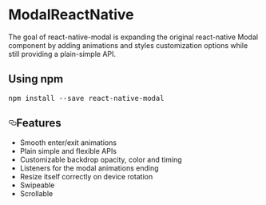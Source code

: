 # ModalReactNative

The goal of react-native-modal is expanding the original react-native Modal component by adding animations and styles customization options while still providing a plain-simple API.

<h2>Using npm</h2>
<div class="highlight highlight-source-js"><pre>
npm install --save react-native-modal
<span class="pl-k"></span></pre></div>

<h2><a id="user-content-features" class="anchor" aria-hidden="true" href="#features"><svg class="octicon octicon-link" viewBox="0 0 16 16" version="1.1" width="16" height="16" aria-hidden="true"><path fill-rule="evenodd" d="M4 9h1v1H4c-1.5 0-3-1.69-3-3.5S2.55 3 4 3h4c1.45 0 3 1.69 3 3.5 0 1.41-.91 2.72-2 3.25V8.59c.58-.45 1-1.27 1-2.09C10 5.22 8.98 4 8 4H4c-.98 0-2 1.22-2 2.5S3 9 4 9zm9-3h-1v1h1c1 0 2 1.22 2 2.5S13.98 12 13 12H9c-.98 0-2-1.22-2-2.5 0-.83.42-1.64 1-2.09V6.25c-1.09.53-2 1.84-2 3.25C6 11.31 7.55 13 9 13h4c1.45 0 3-1.69 3-3.5S14.5 6 13 6z"></path></svg></a>Features</h2>

<ul>
<li>Smooth enter/exit animations</li>
<li>Plain simple and flexible APIs</li>
<li>Customizable backdrop opacity, color and timing</li>
<li>Listeners for the modal animations ending</li>
<li>Resize itself correctly on device rotation</li>
<li>Swipeable</li>
<li>Scrollable</li>
</ul>

